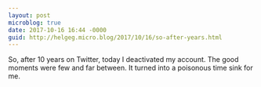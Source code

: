 ```yaml
---
layout: post
microblog: true
date: 2017-10-16 16:44 -0000
guid: http://helgeg.micro.blog/2017/10/16/so-after-years.html
---
```

So, after 10 years on Twitter, today I deactivated my account. The good moments were few and far between. It turned into a poisonous time sink for me. 
